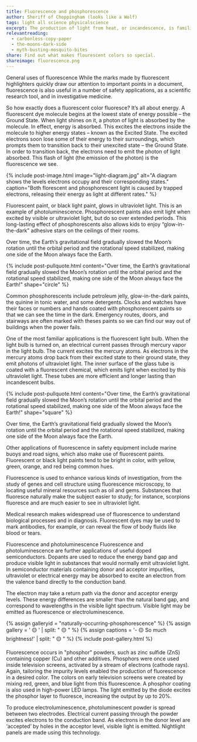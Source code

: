 ```yaml
---
title: Fluorescence and phosphorescence
author: Sheriff of Choppingham (looks like a Wolf)
tags: light all science physicalscience
excerpt: The production of light from heat, or incandescence, is familiar to everyone. But other processes can also yield light – without ever using heat. The term photoluminescence describes a process that produces light using light energy. Two forms of photoluminescence &#58; fluorescence and phosphorescence, are defined by the length of time the emitted light continues to glow. Fluorescence refers to the immediate release of light, where light is emitted within a fraction of a second after excitation. Phosphorescence refers to the release of light that lasts longer – sec­onds or even hours after the excitation has stopped. Phosphorescence is a longer-lasting process than fluorescence because of the structure of the molecules at the quantum level. The energy transitions from excited, higher energy states to stable ground states are “forbidden” by quantum rules. In real terms, they do in fact occur, but at such low probabilities that these energy transitions last a very long time.
relevantreading:
  - carbonless-copy-paper
  - the-moons-dark-side
  - myth-busting-mosquito-bites
share: Find out what makes flourescent colors so special.
shareimage: fluorescence.png
---
```


General uses of fluorescence
While the marks made by fluorescent highlighters quickly draw our attention to important points in a document, fluorescence is also useful in a number of safety applications, as a scientific research tool, and in investigative medicine.

So how exactly does a fluorescent color fluoresce? It’s all about energy. A fluorescent dye molecule begins at the lowest state of energy possible – the Ground State. When light shines on it, a photon of light is absorbed by the molecule. In effect, energy is absorbed. This excites the electrons inside the molecule to higher energy states – known as the Excited State. The excited electrons soon lose some of their energy to their surroundings, which prompts them to transition back to their unexcited state – the Ground State. In order to transition back, the electrons need to emit the photon of light absorbed. This flash of light (the emission of the photon) is the fluorescence we see.

{% include post-image.html image="light-diagram.jpg" alt="A diagram shows the levels electrons occupy and their corresponding states." caption="Both florescent and phosphorescent light is caused by trapped electrons, releasing their energy as light at different rates." %}

Fluorescent paint, or black light paint, glows in ultraviolet light. This is an example of photoluminescence. Phosphorescent paints also emit light when excited by visible or ultraviolet light, but do so over extended periods. This long-lasting effect of phosphorescents also allows kids to enjoy “glow-in-the-dark” adhesive stars on the ceilings of their rooms.

Over time, the Earth’s gravitational field gradually slowed the Moon’s rotation until the orbital period and the rotational speed stabilized, making one side of the Moon always face the Earth.

{% include post-pullquote.html content="Over time, the Earth’s gravitational field gradually slowed the Moon’s rotation until the orbital period and the rotational speed stabilized, making one side of the Moon always face the Earth!" shape="circle" %}

Common phosphorescents include petroleum jelly, glow-in-the-dark paints, the quinine in tonic water, and some detergents. Clocks and watches have their faces or numbers and hands coated with phosphorescent paints so that we can see the time in the dark. Emergency routes, doors, and stairways are often marked with theses paints so we can find our way out of buildings when the power fails.

One of the most familiar applications is the fluorescent light bulb. When the light bulb is turned on, an electrical current passes through mercury vapor in the light bulb. The current excites the mercury atoms. As electrons in the mercury atoms drop back from their excited state to their ground state, they emit photons of ultraviolet light. The inner surface of the glass tube is coated with a fluorescent chemical, which emits light when excited by this ultraviolet light. These tubes are more efficient and longer lasting than incandescent bulbs.

{% include post-pullquote.html content="Over time, the Earth’s gravitational field gradually slowed the Moon’s rotation until the orbital period and the rotational speed stabilized, making one side of the Moon always face the Earth!" shape="square" %}

Over time, the Earth’s gravitational field gradually slowed the Moon’s rotation until the orbital period and the rotational speed stabilized, making one side of the Moon always face the Earth.

Other applications of fluorescence in safety equipment include marine buoys and road signs, which also make use of fluorescent paints. Fluorescent or black light paints tend to be bright in color, with yellow, green, orange, and red being common hues.

Fluorescence is used to enhance various kinds of investigation, from the study of genes and cell structure using fluorescence microscopy, to locating useful mineral resources such as oil and gems. Substances that fluoresce naturally make the subject easier to study; for instance, scorpions fluoresce and are much easier to see in ultraviolet light.

Medical research makes widespread use of fluorescence to understand biological processes and in diagnosis. Fluorescent dyes may be used to mark antibodies, for example, or can reveal the flow of body fluids like blood or tears.

Fluorescence and photoluminescence
Fluorescence and photoluminescence are further applications of useful doped semiconductors. Dopants are used to reduce the energy band gap and produce visible light in substances that would normally emit ultraviolet light. In semiconductor materials containing donor and acceptor impurities, ultraviolet or electrical energy may be absorbed to excite an electron from the valence band directly to the conduction band.

The electron may take a return path via the donor and acceptor energy levels. These energy differences are smaller than the natural band gap, and correspond to wavelengths in the visible light spectrum. Visible light may be emitted as fluorescence or electroluminescence.

{% assign galleryid = "naturally-occurring-phosphorescence" %}
{% assign gallery = '<img src="{{ site.baseurl }}/assets/images/blogposts/flourescence-and-phosphorescence/naturally-occurring-phosphorescence/naturally-occurring-phosphorescence_1.jpg" alt="" class="contentimage" id="galleryimage"> 🟡 <img src="{{ site.baseurl }}/assets/images/blogposts/flourescence-and-phosphorescence/naturally-occurring-phosphorescence/naturally-occurring-phosphorescence_2.jpg" alt="" class="contentimage" id="galleryimage">' | split: " 🟡 " %}
{% assign captions = '- 🟡 So much brightness!' | split: " 🟡 " %}
{% include post-gallery.html %}

Fluorescence occurs in "phosphor" powders, such as zinc sulfide (ZnS) containing copper (Cu) and other additives. Phosphors were once used inside television screens, activated by a stream of electrons (cathode rays). Again, tailoring the impurity levels enabled the production of fluorescence in a desired color. The colors on early television screens were created by mixing red, green, and blue light from this fluorescence. A phosphor coating is also used in high-power LED lamps. The light emitted by the diode excites the phosphor layer to fluoresce, increasing the output by up to 20%.

To produce electroluminescence, photoluminescent powder is spread between two electrodes. Electrical current passing through the powder excites electrons to the conduction band. As electrons in the donor level are ‘accepted’ by holes in the acceptor level, visible light is emitted. Nightlight panels are made using this technology.
